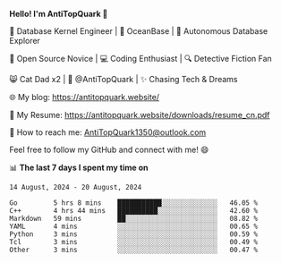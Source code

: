 
**Hello! I'm AntiTopQuark 👋**

🔧 Database Kernel Engineer | 🌊 OceanBase | 🤖 Autonomous Database Explorer

🌱 Open Source Novice | 💻 Coding Enthusiast | 🔍 Detective Fiction Fan

😸 Cat Dad x2 | 🎉 @AntiTopQuark | ✨ Chasing Tech & Dreams

🌐 My blog: https://antitopquark.website/

📄 My Resume: https://antitopquark.website/downloads/resume_cn.pdf

📧 How to reach me: AntiTopQuark1350@outlook.com

Feel free to follow my GitHub and connect with me! 😄

📊 **The last 7 days I spent my time on** 

<!--START_SECTION:waka-->
```text
14 August, 2024 - 20 August, 2024

Go         5 hrs 8 mins    ███████████░░░░░░░░░░░░░░   46.05 % 
C++        4 hrs 44 mins   ██████████░░░░░░░░░░░░░░░   42.60 % 
Markdown   59 mins         ██░░░░░░░░░░░░░░░░░░░░░░░   08.82 % 
YAML       4 mins          ░░░░░░░░░░░░░░░░░░░░░░░░░   00.65 % 
Python     3 mins          ░░░░░░░░░░░░░░░░░░░░░░░░░   00.59 % 
Tcl        3 mins          ░░░░░░░░░░░░░░░░░░░░░░░░░   00.49 % 
Other      3 mins          ░░░░░░░░░░░░░░░░░░░░░░░░░   00.47 %
```
<!--END_SECTION:waka-->


